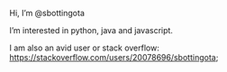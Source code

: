 Hi, I’m @sbottingota

I’m interested in python, java and javascript.

I am also an avid user or stack overflow: https://stackoverflow.com/users/20078696/sbottingota;
